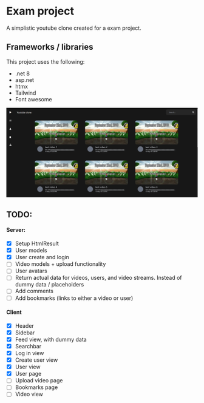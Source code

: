 # Exam project
 A simplistic youtube clone created for a exam project.

## Frameworks / libraries
This project uses the following:
* .net 8
* asp.net
* htmx
* Tailwind 
* Font awesome

![](https://raw.githubusercontent.com/andreas-ingeholm-ec-utbildning/Exam-Project/main/image/Screenshot%202024-05-13%20175912.png)

## TODO:
#### Server:
- [x] Setup HtmlResult
- [x] User models
- [x] User create and login
- [ ] Video models + upload functionality
- [ ] User avatars
- [ ] Return actual data for videos, users, and video streams. Instead of dummy data / placeholders
- [ ] Add comments
- [ ] Add bookmarks (links to either a video or user)

#### Client
- [x] Header
- [x] Sidebar
- [x] Feed view, with dummy data
- [x] Searchbar
- [x] Log in view
- [x] Create user view
- [x] User view
- [x] User page
- [ ] Upload video page
- [ ] Bookmarks page
- [ ] Video view
